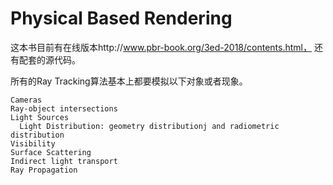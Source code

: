 # Physical Based Rendering
这本书目前有在线版本http://www.pbr-book.org/3ed-2018/contents.html， 还有配套的源代码。

所有的Ray Tracking算法基本上都要模拟以下对象或者现象。
```
Cameras
Ray-object intersections
Light Sources
  Light Distribution: geometry distributionj and radiometric distribution
Visibility
Surface Scattering
Indirect light transport
Ray Propagation
```
